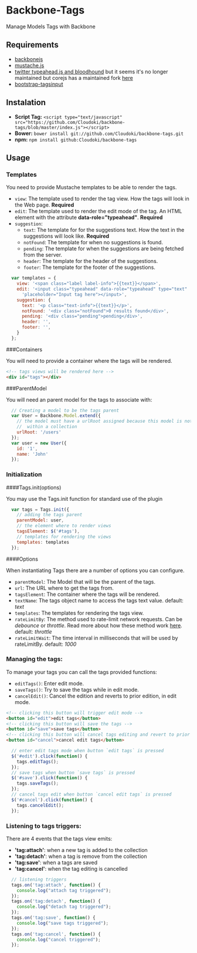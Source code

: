 # Backbone-Tags

Manage Models Tags with Backbone

## Requirements

- [backbonejs](http://backbonejs.org/)
- [mustache.js](https://github.com/janl/mustache.js)
- [twitter typeahead.js and bloodhound](https://github.com/twitter/typeahead.js) but it seems it's no longer maintained but corejs has a maintained fork [here](https://github.com/corejavascript/typeahead.js)
- [bootstrap-tagsinput](https://github.com/bootstrap-tagsinput/bootstrap-tagsinput)

## Instalation

- **Script Tag:** `<script type="text/javascript" src="https://github.com/Cloudoki/backbone-tags/blob/master/index.js"></script>`
- **Bower:** `bower install git://github.com/Cloudoki/backbone-tags.git`
- **npm:** `npm install github:Cloudoki/backbone-tags`

##  Usage

### Templates

You need to provide Mustache templates to be able to render the tags.
- `view`: The template used to render the tag view. How the tags will look in the Web page. **Required**
- `edit`: The template used to render the edit mode of the tag. An HTML element with the attribute **data-role="typeahead"**. **Required**
- `suggestion`:
    + `text`: The template for for the suggestions text. How the text in the suggestions will look like. **Required**
    + `notFound`: The template for when no suggestions is found.
    + `pending`: The template for when the suggestions are being fetched from the server.
    + `header`: The template for the header of the suggestions.
    + `footer`: The template for the footer of the suggestions.

```javascript
  var templates = {
    view: '<span class="label label-info">{{text}}</span>',
    edit: '<input class="typeahead" data-role="typeahead" type="text" ' +
      'placeholder="Input tag here"></input>',
    suggestion: {
      text: '<p class="text-info">{{text}}</p>',
      notFound: '<div class="notFound">0 results found</div>',
      pending: '<div class="pending">pending</div>',
      header: '',
      footer: '',
    }
  };
```

###Containers

You will need to provide a container where the tags will be rendered.

```html
<!-- tags views will be rendered here -->
<div id="tags"></div>
```

###ParentModel

You will need an parent model for the tags to associate with:

```javascript
  // Creating a model to be the tags parent
  var User = Backbone.Model.extend({
    // the model must have a urlRoot assigned because this model is not
    //  within a collection 
    urlRoot: '/users'
  });
  var user = new User({
    id: '1',
    name: 'John'
  });
```

### Initialization

####Tags.init(options)

You may use the Tags.init function for standard use of the plugin

```javascript
  var tags = Tags.init({
    // adding the tags parent
    parentModel: user,
    // the element where to render views
    tagsElement: $('#tags'),
    // templates for rendering the views
    templates: templates
  });
```

####Options

When instantiating Tags there are a number of options you can configure.
- `parentModel`: The Model that will be the parent of the tags.
- `url`: The URL where to get the tags from.
- `tagsElement`: The container where the tags will be rendered.
- `textName`: The tags object name to access the tags text value. default: *text*
- `templates`: The templates for rendering the tags view.
- `rateLimitBy`: The method used to rate-limit network requests. Can be *debounce* or *throttle*. Read more about how these method work [here](http://drupalmotion.com/article/debounce-and-throttle-visual-explanation). default: *throttle*
- `rateLimitWait`: The time interval in milliseconds that will be used by rateLimitBy. default: *1000*

### Managing the tags:

To manage your tags you can call the tags provided functions:
- `editTags()`: Enter edit mode.
- `saveTags()`: Try to save the tags while in edit mode.
- `cancelEdit()`: Cancel the edition and reverts to prior edition, in edit mode.

```html
<!-- clicking this button will trigger edit mode -->
<button id="edit">edit tags</button>
<!-- clicking this button will save the tags -->
<button id="save">save tags</button>
<!-- clicking this button will cancel tags editing and revert to prior editing -->
<button id="cancel">cancel edit tags</button>
```

```javascript
  // enter edit tags mode when button `edit tags` is pressed
  $('#edit').click(function() {
    tags.editTags();
  });
  // save tags when button `save tags` is pressed
  $('#save').click(function() {
    tags.saveTags();
  });
  // cancel tags edit when button `cancel edit tags` is pressed
  $('#cancel').click(function() {
    tags.cancelEdit();
  });
```

### Listening to tags triggers:

There are 4 events that the tags view emits:
- **'tag:attach'**: when a new tag is added to the collection
- **'tag:detach'**: when a tag is remove from the collection
- **'tag:save'**: when a tags are saved
- **'tag:cancel'**: when the tag editing is cancelled

```javascript
  // listening triggers
  tags.on('tag:attach', function() {
    console.log("attach tag triggered");
  });
  tags.on('tag:detach', function() {
    console.log("detach tag triggered");
  });
  tags.on('tag:save', function() {
    console.log("save tags triggered");
  });
  tags.on('tag:cancel', function() {
    console.log("cancel triggered");
  });
```
